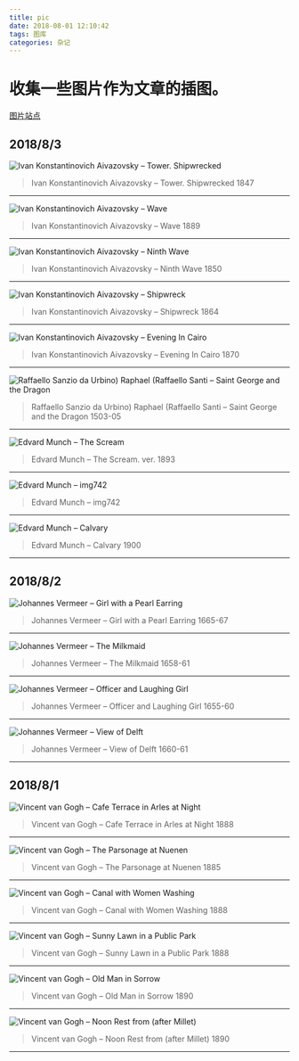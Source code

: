 ```yaml
---
title: pic
date: 2018-08-01 12:10:42
tags: 图库
categories: 杂记
---
```


# 收集一些图片作为文章的插图。

[图片站点](https://en.gallerix.ru/album/Vincent-Van-Gogh)

<!-- more -->

## 2018/8/3

![Ivan Konstantinovich Aivazovsky – Tower. Shipwrecked](pic/877090454.jpg)

> Ivan Konstantinovich Aivazovsky – Tower. Shipwrecked 1847

---

![Ivan Konstantinovich Aivazovsky – Wave](pic/596444702.jpg)

> Ivan Konstantinovich Aivazovsky – Wave 1889

---

![Ivan Konstantinovich Aivazovsky – Ninth Wave](pic/713080393.jpg)

> Ivan Konstantinovich Aivazovsky – Ninth Wave 1850

---

![Ivan Konstantinovich Aivazovsky – Shipwreck](pic/456066894.jpg)

> Ivan Konstantinovich Aivazovsky – Shipwreck 1864

---

![Ivan Konstantinovich Aivazovsky – Evening In Cairo](pic/2900977792.jpg)

> Ivan Konstantinovich Aivazovsky – Evening In Cairo 1870

---

![Raffaello Sanzio da Urbino) Raphael (Raffaello Santi – Saint George and the Dragon](pic/4282315052.jpg)

> Raffaello Sanzio da Urbino) Raphael (Raffaello Santi – Saint George and the Dragon 1503-05

---

![Edvard Munch – The Scream](pic/944233120.jpg)

> Edvard Munch – The Scream. ver. 1893

---

![Edvard Munch – img742](pic/196334101.jpg)

> Edvard Munch – img742

---

![Edvard Munch – Calvary](pic/565924812.jpg)

> Edvard Munch – Calvary 1900

---

## 2018/8/2

![Johannes Vermeer – Girl with a Pearl Earring](pic/3526.jpg)

> Johannes Vermeer – Girl with a Pearl Earring 1665-67

---

![Johannes Vermeer – The Milkmaid](pic/1012308194.jpg)

> Johannes Vermeer – The Milkmaid 1658-61

---

![Johannes Vermeer – Officer and Laughing Girl](pic/431359834.jpg)

> Johannes Vermeer – Officer and Laughing Girl 1655-60

---

![Johannes Vermeer – View of Delft](pic/1762221382.jpg)

> Johannes Vermeer – View of Delft 1660-61

---

## 2018/8/1

![Vincent van Gogh – Cafe Terrace in Arles at Night](pic/1959017488.jpg)

> Vincent van Gogh – Cafe Terrace in Arles at Night 1888

---

![Vincent van Gogh – The Parsonage at Nuenen](pic/1917180847.jpg)

> Vincent van Gogh – The Parsonage at Nuenen 1885

---

![Vincent van Gogh – Canal with Women Washing](pic/2048547518.jpg)

> Vincent van Gogh – Canal with Women Washing 1888

---

![Vincent van Gogh – Sunny Lawn in a Public Park](pic/898024871.jpg)

> Vincent van Gogh – Sunny Lawn in a Public Park 1888

---

![Vincent van Gogh – Old Man in Sorrow](pic/1132638050.jpg)

> Vincent van Gogh – Old Man in Sorrow 1890

---

![Vincent van Gogh – Noon Rest from (after Millet)](pic/1997264555.jpg)

> Vincent van Gogh – Noon Rest from (after Millet) 1890

---
